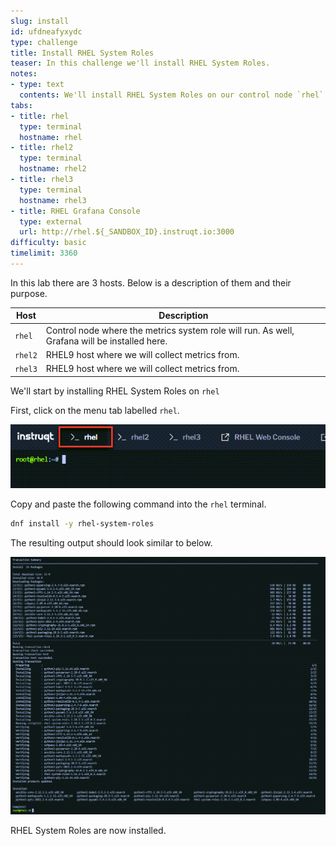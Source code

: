 ```yaml
---
slug: install
id: ufdneafyxydc
type: challenge
title: Install RHEL System Roles
teaser: In this challenge we'll install RHEL System Roles.
notes:
- type: text
  contents: We'll install RHEL System Roles on our control node `rhel`.
tabs:
- title: rhel
  type: terminal
  hostname: rhel
- title: rhel2
  type: terminal
  hostname: rhel2
- title: rhel3
  type: terminal
  hostname: rhel3
- title: RHEL Grafana Console
  type: external
  url: http://rhel.${_SANDBOX_ID}.instruqt.io:3000
difficulty: basic
timelimit: 3360
---
```

In this lab there are 3 hosts. Below is a description of them and their purpose.

| Host | Description |
|------|-----------------------------------------------------|
| `rhel` | Control node where the metrics system role will run. As well, Grafana will be installed here. |
| `rhel2` | RHEL9 host where we will collect metrics from.      |
| `rhel3` | RHEL9 host where we will collect metrics from.      |

We'll start by installing RHEL System Roles on `rhel`

First, click on the menu tab labelled `rhel`.

![rhel tab](../assets/rhel_tab.png)

Copy and paste the following command into the `rhel` terminal.

```bash
dnf install -y rhel-system-roles
```

The resulting output should look similar to below.

![output](../assets/dnf_output.png)

RHEL System Roles are now installed.
